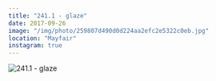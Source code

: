 ```yaml
---
title: "241.1 - glaze"
date: 2017-09-26
image: "/img/photo/259807d490d0d224aa2efc2e5322c0eb.jpg"
location: "Mayfair"
instagram: true
---
```


![241.1 - glaze](/img/photo/259807d490d0d224aa2efc2e5322c0eb.jpg)
